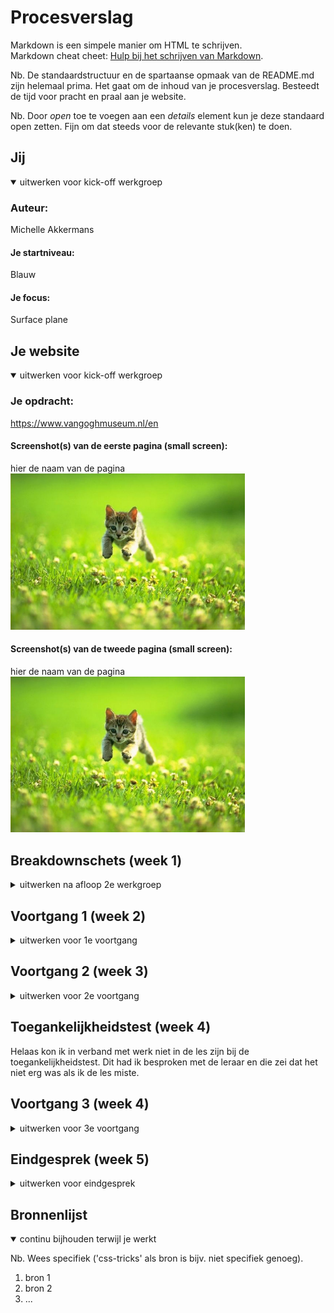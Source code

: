 # Procesverslag
Markdown is een simpele manier om HTML te schrijven.  
Markdown cheat cheet: [Hulp bij het schrijven van Markdown](https://github.com/adam-p/markdown-here/wiki/Markdown-Cheatsheet).

Nb. De standaardstructuur en de spartaanse opmaak van de README.md zijn helemaal prima. Het gaat om de inhoud van je procesverslag. Besteedt de tijd voor pracht en praal aan je website.

Nb. Door *open* toe te voegen aan een *details* element kun je deze standaard open zetten. Fijn om dat steeds voor de relevante stuk(ken) te doen.





## Jij

<details open>
<summary>uitwerken voor kick-off werkgroep</summary>

### Auteur:
Michelle Akkermans 

#### Je startniveau:
Blauw

#### Je focus:
Surface plane
 
</details>





## Je website

<details open>
<summary>uitwerken voor kick-off werkgroep</summary>

### Je opdracht:
https://www.vangoghmuseum.nl/en
 
#### Screenshot(s) van de eerste pagina (small screen): 
hier de naam van de pagina  
<img src="images/dummy-plaatje.jpg" width="375px" alt="omschrijving van de pagina">

#### Screenshot(s) van de tweede pagina (small screen):
hier de naam van de pagina  
<img src="images/dummy-plaatje.jpg" width="375px" alt="omschrijving van de pagina">
 
</details>





## Breakdownschets (week 1)

<details>
<summary>uitwerken na afloop 2e werkgroep</summary>

### de hele pagina: 
<img src="images/dummy-plaatje.jpg" width="375px" alt="breakdown van de hele pagina">

### dynamisch deel (bijv menu): 
<img src="images/dummy-plaatje.jpg" width="375px" alt="breakdown van een dynamisch deel">

### wellicht nog een dynamisch deel (bijv filter): 
<img src="images/dummy-plaatje.jpg" width="375px" alt="breakdown van nog een dynamisch deel">

</details>





## Voortgang 1 (week 2)

<details>
<summary>uitwerken voor 1e voortgang</summary>

### Stand van zaken
Het opzetten van de basic html ging best prima, natuurlijk was het even inkomen maar dan nog ging het best vlot. 


### Verslag van meeting
hier na afloop snel de uitkomsten van de meeting vastleggen

- Mijn HTML was erg netjes
- Ik had nog niet verder veel css of javascript, maar wat ik had was een goed en net begin. 

</details>





## Voortgang 2 (week 3)

<details>
<summary>uitwerken voor 2e voortgang</summary>

### Stand van zaken
Zeker het schrijven van de css was iets wat mij echt wel wat tijd en moeite kostte aangezien ik vrijwel alles en beetje vergeten was. Ook had ik wel moeite met dat sommige delen van de site ingewikkelder waren, waardoor ik ook zeker veel vastgelopen heb. Gelukkig hebben mijn medestudenten mij hier ook mee kunnen helpen. 


### Verslag van meeting
hier na afloop snel de uitkomsten van de meeting vastleggen

- Alles zag er nog een beetje simpeltjes uit.
- Ik moest nog op zoek naar een font dat iets meer leek op die van de site zelf. 
- Begin optijd aan de 2e pagina.


</details>





## Toegankelijkheidstest (week 4)

Helaas kon ik in verband met werk niet in de les zijn bij de toegankelijkheidstest. Dit had ik besproken met de leraar en die zei dat het niet erg was als ik de les miste. 

</details>





## Voortgang 3 (week 4)

<details>
<summary>uitwerken voor 3e voortgang</summary>

### Stand van zaken
Ik heb wel veel gestruggled met de surface plane elementen werkend erin te krijgen. Na veel slag en stoot heb ik dan ook maar een paar werkende gekregen. 




### Verslag van meeting
hier na afloop snel de uitkomsten van de meeting vastleggen

- Ik heb hulp gehad met een probleem met mijn position sticky
- Ik was de alt text van de images vergeten. 
- De student assistent heeft mij gewezen op een onnodig div element, want ik dus weg heb kunnen werken. 


</details>





## Eindgesprek (week 5)

<details>
<summary>uitwerken voor eindgesprek</summary>

### Stand van zaken
hier dit ging goed & dit was lastig (neem ook screenshots op van delen van je website en code)

### Screenshot(s)

hier screenshot(s) van je eindresultaat

</details>





## Bronnenlijst

<details open>
<summary>continu bijhouden terwijl je werkt</summary>

Nb. Wees specifiek ('css-tricks' als bron is bijv. niet specifiek genoeg).

1. bron 1
2. bron 2
3. ...

</details>
